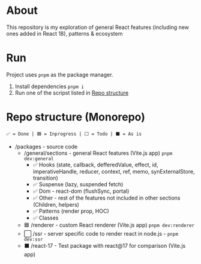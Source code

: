 # About

This repository is my exploration of general React features (including new ones added in React 18), patterns & ecosystem

# Run

Project uses `pnpm` as the package manager.

1. Install dependencies `pnpm i`
2. Run one of the scripst listed in [Repo structure](#repo-structure-monorepo)

# Repo structure (Monorepo)

```
✅ = Done | 🟦 = Inprogress | ⬜ = Todo | ⬛ = As is
```

- /packages - source code
  - /general/sections - general React features (Vite.js app) `pnpm dev:general`
    - ✅ Hooks (state, callback, defferedValue, effect, id, imperativeHandle, reducer, context, ref, memo, synExternalStore, transition)
    - ✅ Suspense (lazy, suspended fetch)
    - ✅ Dom - react-dom (flushSync, portal)
    - ✅ Other - rest of the features not included in other sections (Children, helpers)
    - ✅ Patterns (render prop, HOC)
    - ✅ Classes
  - 🟦 /renderer - custom React renderer (Vite.js app) `pnpm dev:renderer`
  - ⬜ /ssr - server specific code to render react in node.js - `pnpm dev:ssr`
  - ⬛ /react-17 - Test package with react@17 for comparison (Vite.js app)
